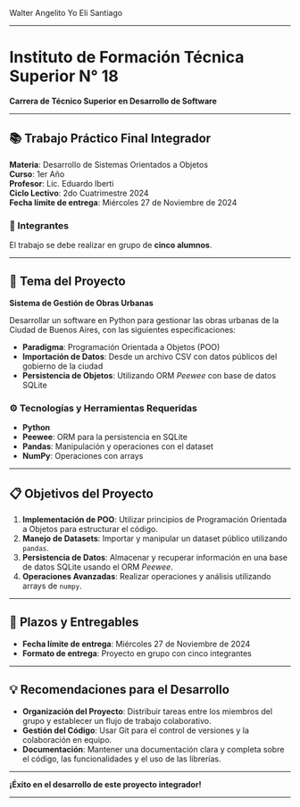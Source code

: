 Walter
Angelito
Yo
Eli
Santiago

---

# Instituto de Formación Técnica Superior N° 18  
**Carrera de Técnico Superior en Desarrollo de Software**  

---

## 📚 Trabajo Práctico Final Integrador

**Materia**: Desarrollo de Sistemas Orientados a Objetos  
**Curso**: 1er Año  
**Profesor**: Lic. Eduardo Iberti  
**Ciclo Lectivo**: 2do Cuatrimestre 2024  
**Fecha límite de entrega**: Miércoles 27 de Noviembre de 2024  

### 👥 Integrantes
El trabajo se debe realizar en grupo de **cinco alumnos**.

---

## 📌 Tema del Proyecto

**Sistema de Gestión de Obras Urbanas**

Desarrollar un software en Python para gestionar las obras urbanas de la Ciudad de Buenos Aires, con las siguientes especificaciones:

- **Paradigma**: Programación Orientada a Objetos (POO)
- **Importación de Datos**: Desde un archivo CSV con datos públicos del gobierno de la ciudad
- **Persistencia de Objetos**: Utilizando ORM *Peewee* con base de datos SQLite

### ⚙️ Tecnologías y Herramientas Requeridas

- **Python**
- **Peewee**: ORM para la persistencia en SQLite
- **Pandas**: Manipulación y operaciones con el dataset
- **NumPy**: Operaciones con arrays

---

## 📋 Objetivos del Proyecto

1. **Implementación de POO**: Utilizar principios de Programación Orientada a Objetos para estructurar el código.
2. **Manejo de Datasets**: Importar y manipular un dataset público utilizando `pandas`.
3. **Persistencia de Datos**: Almacenar y recuperar información en una base de datos SQLite usando el ORM *Peewee*.
4. **Operaciones Avanzadas**: Realizar operaciones y análisis utilizando arrays de `numpy`.

---

## 📅 Plazos y Entregables

- **Fecha límite de entrega**: Miércoles 27 de Noviembre de 2024
- **Formato de entrega**: Proyecto en grupo con cinco integrantes

---

## 💡 Recomendaciones para el Desarrollo

- **Organización del Proyecto**: Distribuir tareas entre los miembros del grupo y establecer un flujo de trabajo colaborativo.
- **Gestión del Código**: Usar Git para el control de versiones y la colaboración en equipo.
- **Documentación**: Mantener una documentación clara y completa sobre el código, las funcionalidades y el uso de las librerías.

---

**¡Éxito en el desarrollo de este proyecto integrador!**

--- 

